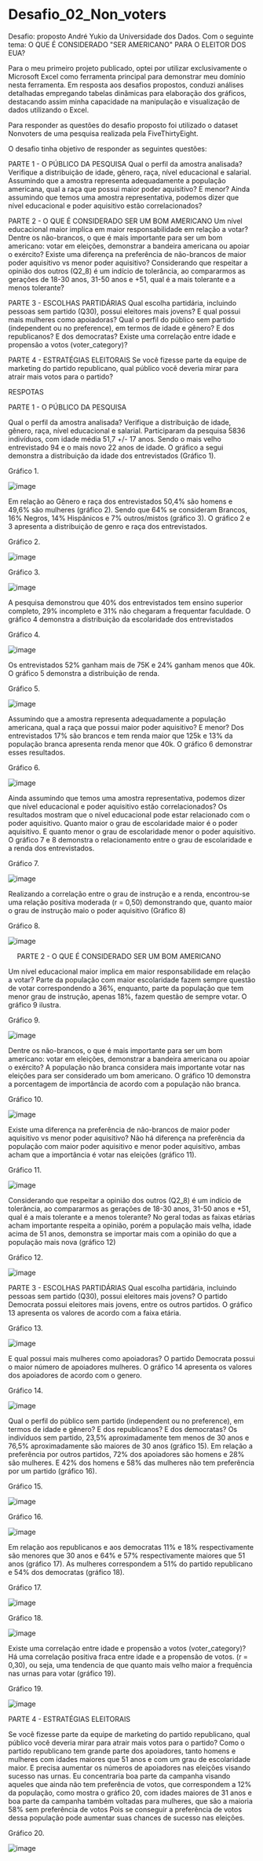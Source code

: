# Desafio_02_Non_voters
Desafio: proposto André Yukio da Universidade dos Dados. Com o seguinte tema: O QUE É CONSIDERADO "SER AMERICANO" PARA O ELEITOR DOS EUA?

Para o meu primeiro projeto publicado, optei por utilizar exclusivamente o Microsoft Excel como ferramenta principal para demonstrar meu domínio nesta ferramenta. Em resposta aos desafios propostos, conduzi análises detalhadas empregando tabelas dinâmicas para elaboração dos gráficos, destacando assim minha capacidade na manipulação e visualização de dados utilizando o Excel.

Para responder as questões do desafio proposto foi utilizado o dataset Nonvoters de uma pesquisa realizada pela FiveThirtyEight.

O desafio tinha objetivo de responder as seguintes questões:

PARTE 1 - O PÚBLICO DA PESQUISA
Qual o perfil da amostra analisada? Verifique a distribuição de idade, gênero, raça, nível educacional e salarial.
Assumindo que a amostra representa adequadamente a população americana, qual a raça que possui maior poder aquisitivo? E menor?
Ainda assumindo que temos uma amostra representativa, podemos dizer que nível educacional e poder aquisitivo estão correlacionados?

PARTE 2 - O QUE É CONSIDERADO SER UM BOM AMERICANO 
Um nível educacional maior implica em maior responsabilidade em relação a votar?
Dentre os não-brancos, o que é mais importante para ser um bom americano: votar em eleições, demonstrar a bandeira americana ou apoiar o exército? Existe uma diferença na preferência de não-brancos de maior poder aquisitivo vs menor poder aquisitivo?
Considerando que respeitar a opinião dos outros (Q2_8) é um indício de tolerância, ao compararmos as gerações de 18-30 anos, 31-50 anos e +51, qual é a mais tolerante e a menos tolerante?

PARTE 3 - ESCOLHAS PARTIDÁRIAS
Qual escolha partidária, incluindo pessoas sem partido (Q30), possui eleitores mais jovens? E qual possui mais mulheres como apoiadoras?
Qual o perfil do público sem partido (independent ou no preference), em termos de idade e gênero? E dos republicanos? E dos democratas? 
Existe uma correlação entre idade e propensão a votos (voter_category)?

PARTE 4 - ESTRATÉGIAS ELEITORAIS
Se você fizesse parte da equipe de marketing do partido republicano, qual público você deveria mirar para atrair mais votos para o partido?



RESPOTAS

PARTE 1 - O PÚBLICO DA PESQUISA

Qual o perfil da amostra analisada? Verifique a distribuição de idade, gênero, raça, nível educacional e salarial.
Participaram da pesquisa 5836 indivíduos, com idade média 51,7 +/- 17 anos. Sendo o mais velho entrevistado 94 e o mais novo 22 anos de idade. O gráfico a segui demonstra a distribuição da idade dos entrevistados (Gráfico 1).

Gráfico 1.

![image](https://github.com/Gocjunior/Desafio_02_Considerado_Americano/assets/118209238/562bc1e8-b121-41ff-adf1-cdc7786180c8)


Em relação ao Gênero e raça dos entrevistados 50,4% são homens e 49,6% são mulheres (gráfico 2). Sendo que 64% se consideram Brancos, 16% Negros, 14% Hispânicos e 7% outros/mistos (gráfico 3). O gráfico 2 e 3 apresenta a distribuição de genro e raça dos entrevistados. 

Gráfico 2.

![image](https://github.com/Gocjunior/Desafio_02_Considerado_Americano/assets/118209238/4f8643df-e68f-4e87-8719-2fe6c929f415)




Gráfico 3.

 ![image](https://github.com/Gocjunior/Desafio_02_Considerado_Americano/assets/118209238/cfab6681-c25d-4acb-a11c-c3bf77801ba3)



A pesquisa demonstrou que 40% dos entrevistados tem ensino superior completo, 29% incompleto e 31% não chegaram a frequentar faculdade. O gráfico 4 demonstra a distribuição da escolaridade dos entrevistados

Gráfico 4.

![image](https://github.com/Gocjunior/Desafio_02_Considerado_Americano/assets/118209238/3fb6f651-d2c9-4084-bc6b-92dc31097392)


Os entrevistados 52% ganham mais de 75K e 24% ganham menos que 40k. O gráfico 5 demonstra a distribuição de renda.

Gráfico 5.

![image](https://github.com/Gocjunior/Desafio_02_Considerado_Americano/assets/118209238/cb7a91c0-15c2-490f-b07a-11d5d003ea65)



Assumindo que a amostra representa adequadamente a população americana, qual a raça que possui maior poder aquisitivo? E menor?
Dos entrevistados 17% são brancos e tem renda maior que 125k e 13% da população branca apresenta renda menor que 40k. O gráfico 6 demonstrar esses resultados.

Gráfico 6.

![image](https://github.com/Gocjunior/Desafio_02_Considerado_Americano/assets/118209238/88c53ae8-d3e9-4c70-b9b9-9371587bf7f3)


Ainda assumindo que temos uma amostra representativa, podemos dizer que nível educacional e poder aquisitivo estão correlacionados?
Os resultados mostram que o nível educacional pode estar relacionado com o poder aquisitivo. Quanto maior o grau de escolaridade maior é o poder aquisitivo. E quanto menor o grau de escolaridade menor o poder aquisitivo. O gráfico 7 e 8 demonstra o relacionamento entre o grau de escolaridade e a renda dos entrevistados.

Gráfico 7.

 ![image](https://github.com/Gocjunior/Desafio_02_Considerado_Americano/assets/118209238/e8502b1e-e376-4776-a5d8-e93098d12fa1)


Realizando a correlação entre o grau de instrução e a renda, encontrou-se uma relação positiva moderada (r = 0,50) demonstrando que, quanto maior o grau de instrução maio o poder aquisitivo (Gráfico 8)

Gráfico 8.

![image](https://github.com/Gocjunior/Desafio_02_Considerado_Americano/assets/118209238/fde6b6e5-e908-4a52-81c0-3306a72852cc)
 


 
PARTE 2 - O QUE É CONSIDERADO SER UM BOM AMERICANO 

Um nível educacional maior implica em maior responsabilidade em relação a votar?
Parte da população com maior escolaridade fazem sempre questão de votar correspondendo a 36%, enquanto, parte da população que tem menor grau de instrução, apenas 18%, fazem questão de sempre votar. O gráfico 9 ilustra.

Gráfico 9.

![image](https://github.com/Gocjunior/Desafio_02_Considerado_Americano/assets/118209238/738e07bd-4aed-497b-b90b-331d7233237f)
 

Dentre os não-brancos, o que é mais importante para ser um bom americano: votar em eleições, demonstrar a bandeira americana ou apoiar o exército?
A população não branca considera mais importante votar nas eleições para ser considerado um bom americano. O gráfico 10 demonstra a porcentagem de importância de acordo com a população não branca.

Gráfico 10.

![image](https://github.com/Gocjunior/Desafio_02_Considerado_Americano/assets/118209238/d6ba364d-1fc2-4b3b-8566-b366ea8470ce)




Existe uma diferença na preferência de não-brancos de maior poder aquisitivo vs menor poder aquisitivo?
Não há diferença na preferência da população com maior poder aquisitivo e menor poder aquisitivo, ambas acham que a importância é votar nas eleições (gráfico 11).

Gráfico 11.

![image](https://github.com/Gocjunior/Desafio_02_Considerado_Americano/assets/118209238/462a4263-0acd-4b0d-ab3c-329873cf9683)



Considerando que respeitar a opinião dos outros (Q2_8) é um indício de tolerância, ao compararmos as gerações de 18-30 anos, 31-50 anos e +51, qual é a mais tolerante e a menos tolerante?
No geral todas as faixas etárias acham importante respeita a opinião, porém a população mais velha, idade acima de 51 anos, demonstra se importar mais com a opinião do que a população mais nova (gráfico 12)

Gráfico 12.

 ![image](https://github.com/Gocjunior/Desafio_02_Considerado_Americano/assets/118209238/a86ce906-44c2-4591-a1d8-7aee8a480330)


PARTE 3 - ESCOLHAS PARTIDÁRIAS
Qual escolha partidária, incluindo pessoas sem partido (Q30), possui eleitores mais jovens? 
O partido Democrata possui eleitores mais jovens, entre os outros partidos. O gráfico 13 apresenta os valores de acordo com a faixa etária.

Gráfico 13.

![image](https://github.com/Gocjunior/Desafio_02_Considerado_Americano/assets/118209238/dd4e150b-7ff3-45a7-bf30-b01ecfc7fb3d)
 

E qual possui mais mulheres como apoiadoras?
O partido Democrata possui o maior número de apoiadores mulheres. O gráfico 14 apresenta os valores dos apoiadores de acordo com o genero.

Gráfico 14.

 ![image](https://github.com/Gocjunior/Desafio_02_Considerado_Americano/assets/118209238/c67f260f-52b9-481f-ad1d-5c8d54ac9f47)



Qual o perfil do público sem partido (independent ou no preference), em termos de idade e gênero? E dos republicanos? E dos democratas? 
Os indivíduos sem partido, 23,5% aproximadamente tem menos de 30 anos e 76,5% aproximadamente são maiores de 30 anos (gráfico 15). Em relação a preferência por outros partidos, 72% dos apoiadores são homens e 28% são mulheres. E 42% dos homens e 58% das mulheres não tem preferência por um partido (gráfico 16).

Gráfico 15.

![image](https://github.com/Gocjunior/Desafio_02_Considerado_Americano/assets/118209238/79b00956-137b-4792-98d2-f2c2861d988b)

 

Gráfico 16.

![image](https://github.com/Gocjunior/Desafio_02_Considerado_Americano/assets/118209238/1d18b73c-1056-469b-ab64-1780da18ade9)



Em relação aos republicanos e aos democratas 11% e 18% respectivamente são menores que 30 anos e 64% e 57% respectivamente maiores que 51 anos (gráfico 17). As mulheres correspondem a 51% do partido republicano e 54% dos democratas (gráfico 18). 

Gráfico 17.

![image](https://github.com/Gocjunior/Desafio_02_Considerado_Americano/assets/118209238/d0fc646c-5947-4598-b2e4-4ba4b60d597a)


Gráfico 18.

![image](https://github.com/Gocjunior/Desafio_02_Considerado_Americano/assets/118209238/1b9f6398-4dc3-4373-9bcb-332cd5b7f9f7)



Existe uma correlação entre idade e propensão a votos (voter_category)?
Há uma correlação positiva fraca entre idade e a propensão de votos. (r = 0,30), ou seja, uma tendencia de que quanto mais velho maior a frequência nas urnas para votar (gráfico 19).

Gráfico 19.

![image](https://github.com/Gocjunior/Desafio_02_Considerado_Americano/assets/118209238/aef1bb15-c64a-461e-9883-01ac4d5d9575)
 

PARTE 4 - ESTRATÉGIAS ELEITORAIS

Se você fizesse parte da equipe de marketing do partido republicano, qual público você deveria mirar para atrair mais votos para o partido?
Como o partido republicano tem grande parte dos apoiadores, tanto homens e mulheres com idades maiores que 51 anos e com um grau de escolaridade maior. 
E precisa aumentar os números de apoiadores nas eleições visando sucesso nas urnas. 
Eu concentraria boa parte da campanha visando aqueles que ainda não tem preferência de votos, que correspondem a 12% da população, como mostra o gráfico 20, com idades maiores de 31 anos e boa parte da campanha também voltadas para mulheres, que são a maioria 58% sem preferência de votos
Pois se conseguir a preferência de votos dessa população pode aumentar suas chances de sucesso nas eleições.

Gráfico 20.

![image](https://github.com/Gocjunior/Desafio_02_Considerado_Americano/assets/118209238/01741fad-0f39-472b-88a4-8940187e5b88)

 



